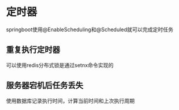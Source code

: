 # 定时器

springboot使用@EnableScheduling和@Scheduled就可以完成定时任务

## 重复执行定时器

可以使用redis分布式锁是通过setnx命令实现的

## 服务器宕机后任务丢失

使用数据库记录执行时间，计算当前时间和上次执行周期